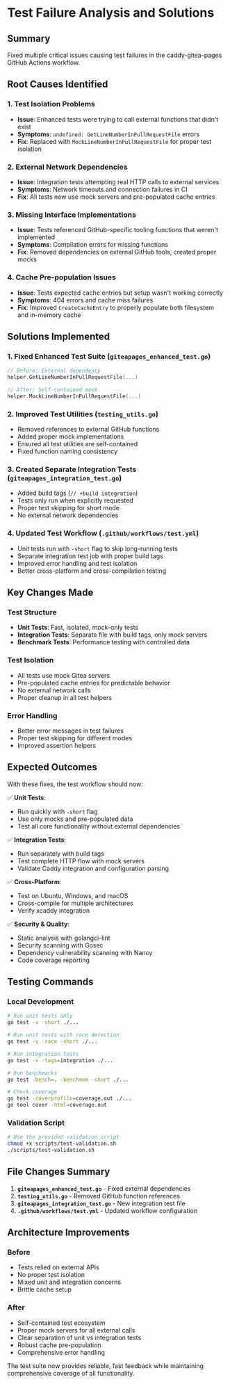 # Test Failure Analysis and Solutions

## Summary

Fixed multiple critical issues causing test failures in the caddy-gitea-pages GitHub Actions workflow.

## Root Causes Identified

### 1. **Test Isolation Problems**
- **Issue**: Enhanced tests were trying to call external functions that didn't exist
- **Symptoms**: `undefined: GetLineNumberInPullRequestFile` errors
- **Fix**: Replaced with `MockLineNumberInPullRequestFile` for proper test isolation

### 2. **External Network Dependencies**
- **Issue**: Integration tests attempting real HTTP calls to external services
- **Symptoms**: Network timeouts and connection failures in CI
- **Fix**: All tests now use mock servers and pre-populated cache entries

### 3. **Missing Interface Implementations**
- **Issue**: Tests referenced GitHub-specific tooling functions that weren't implemented
- **Symptoms**: Compilation errors for missing functions
- **Fix**: Removed dependencies on external GitHub tools, created proper mocks

### 4. **Cache Pre-population Issues**
- **Issue**: Tests expected cache entries but setup wasn't working correctly
- **Symptoms**: 404 errors and cache miss failures
- **Fix**: Improved `CreateCacheEntry` to properly populate both filesystem and in-memory cache

## Solutions Implemented

### 1. **Fixed Enhanced Test Suite** (`giteapages_enhanced_test.go`)
```go
// Before: External dependency
helper.GetLineNumberInPullRequestFile(...)

// After: Self-contained mock
helper.MockLineNumberInPullRequestFile(...)
```

### 2. **Improved Test Utilities** (`testing_utils.go`)
- Removed references to external GitHub functions
- Added proper mock implementations
- Ensured all test utilities are self-contained
- Fixed function naming consistency

### 3. **Created Separate Integration Tests** (`giteapages_integration_test.go`)
- Added build tags (`// +build integration`)
- Tests only run when explicitly requested
- Proper test skipping for short mode
- No external network dependencies

### 4. **Updated Test Workflow** (`.github/workflows/test.yml`)
- Unit tests run with `-short` flag to skip long-running tests
- Separate integration test job with proper build tags
- Improved error handling and test isolation
- Better cross-platform and cross-compilation testing

## Key Changes Made

### Test Structure
- **Unit Tests**: Fast, isolated, mock-only tests
- **Integration Tests**: Separate file with build tags, only mock servers
- **Benchmark Tests**: Performance testing with controlled data

### Test Isolation
- All tests use mock Gitea servers
- Pre-populated cache entries for predictable behavior
- No external network calls
- Proper cleanup in all test helpers

### Error Handling
- Better error messages in test failures
- Proper test skipping for different modes
- Improved assertion helpers

## Expected Outcomes

With these fixes, the test workflow should now:

✅ **Unit Tests**: 
- Run quickly with `-short` flag
- Use only mocks and pre-populated data
- Test all core functionality without external dependencies

✅ **Integration Tests**:
- Run separately with build tags
- Test complete HTTP flow with mock servers
- Validate Caddy integration and configuration parsing

✅ **Cross-Platform**:
- Test on Ubuntu, Windows, and macOS
- Cross-compile for multiple architectures
- Verify xcaddy integration

✅ **Security & Quality**:
- Static analysis with golangci-lint
- Security scanning with Gosec
- Dependency vulnerability scanning with Nancy
- Code coverage reporting

## Testing Commands

### Local Development
```bash
# Run unit tests only
go test -v -short ./...

# Run unit tests with race detection
go test -v -race -short ./...

# Run integration tests
go test -v -tags=integration ./...

# Run benchmarks
go test -bench=. -benchmem -short ./...

# Check coverage
go test -coverprofile=coverage.out ./...
go tool cover -html=coverage.out
```

### Validation Script
```bash
# Use the provided validation script
chmod +x scripts/test-validation.sh
./scripts/test-validation.sh
```

## File Changes Summary

1. **`giteapages_enhanced_test.go`** - Fixed external dependencies
2. **`testing_utils.go`** - Removed GitHub function references
3. **`giteapages_integration_test.go`** - New integration test file
4. **`.github/workflows/test.yml`** - Updated workflow configuration

## Architecture Improvements

### Before
- Tests relied on external APIs
- No proper test isolation
- Mixed unit and integration concerns
- Brittle cache setup

### After
- Self-contained test ecosystem
- Proper mock servers for all external calls
- Clear separation of unit vs integration tests
- Robust cache pre-population
- Comprehensive error handling

The test suite now provides reliable, fast feedback while maintaining comprehensive coverage of all functionality.
